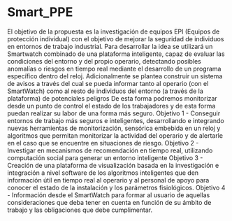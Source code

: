 # Smart_PPE
El objetivo de la propuesta es la investigación de equipos EPI (Equipos de protección individual) con el objetivo de mejorar la seguridad de individuos en entornos de trabajo industrial. Para desarrollar la idea se utilizará un Smartwatch combinado de una plataforma inteligente, capaz de evaluar las condiciones del entorno y del propio operario, detectando posibles anomalías o riesgos en tiempo real mediante el desarrollo de un programa específico dentro del reloj. Adicionalmente se plantea construir un sistema de avisos a través del cual se pueda informar tanto al operario (con el SmartWatch) como al resto de individuos del entorno (a través de la plataforma) de potenciales peligros De esta forma podremos monitorizar desde un punto de control el estado de los trabajadores y de esta forma puedan realizar su labor de una forma más seguro. Objetivo 1 - Conseguir entornos de trabajo más seguros e inteligentes, desarrollando e integrando nuevas herramientas de monitorización, sensórica embebida en un reloj y algoritmos que permitan monitorizar la actividad del operario y de alertarle en el caso que se encuentre en situaciones de riesgo. Objetivo 2 - Investigar en mecanismos de recomendación en tiempo real, utilizando computación social para generar un entorno inteligente Objetivo 3 - Creación de una plataforma de visualización basada en la investigación e integración a nivel software de los algoritmos inteligentes que den información útil en tiempo real al operario y al personal de apoyo para conocer el estado de la instalación y los parámetros fisiológicos. Objetivo 4 - Información desde el SmartWatch para formar al usuario de aquellas consideraciones que deba tener en cuenta en función de su ámbito de trabajo y las obligaciones que debe cumplimentar.
